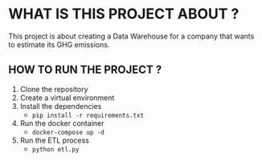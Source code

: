 # WHAT IS THIS PROJECT ABOUT ?

This project is about creating a Data Warehouse for a company that wants to estimate its GHG emissions.

## HOW TO RUN THE PROJECT ?

1. Clone the repository
2. Create a virtual environment
3. Install the dependencies
   - `pip install -r requirements.txt`
4. Run the docker container
   - `docker-compose up -d`
5. Run the ETL process
   - `python etl.py`
